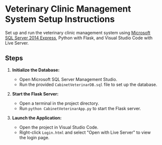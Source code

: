 # Veterinary Clinic Management System Setup Instructions

Set up and run the veterinary clinic management system using [Microsoft SQL Server 2014 Express](https://www.microsoft.com/en-us/download/details.aspx?id=42299), Python with Flask, and Visual Studio Code with Live Server.

## Steps

1. **Initialize the Database:**

    - Open Microsoft SQL Server Management Studio.
    - Run the provided `CabinetVeterinarDB.sql` file to set up the database.

2. **Start the Flask Server:**

    - Open a terminal in the project directory.
    - Run `python CabinetVeterinarApp.py` to start the Flask server.

3. **Launch the Application:**

    - Open the project in Visual Studio Code.
    - Right-click `Login.html` and select "Open with Live Server" to view the login page.
